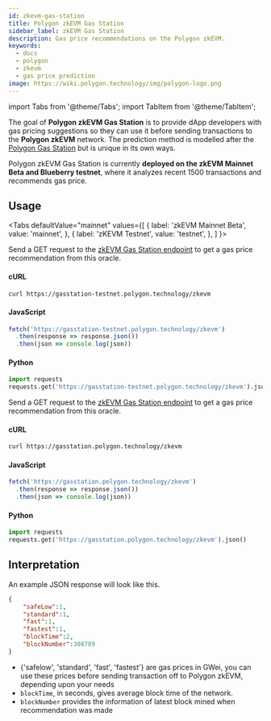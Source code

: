 ```yaml
---
id: zkevm-gas-station
title: Polygon zkEVM Gas Station
sidebar_label: zkEVM Gas Station
description: Gas price recommendations on the Polygon zkEVM.
keywords:
  - docs
  - polygon
  - zkevm
  - gas price prediction
image: https://wiki.polygon.technology/img/polygon-logo.png
---
```


import Tabs from '@theme/Tabs';
import TabItem from '@theme/TabItem';

The goal of **Polygon zkEVM Gas Station** is to provide dApp developers with gas pricing suggestions so they can use it before sending transactions to the **Polygon zkEVM** network. The prediction method is modelled after the [Polygon Gas Station](/develop/tools/polygon-gas-station.md) but is unique in its own ways.

Polygon zkEVM Gas Station is currently **deployed on the zkEVM Mainnet Beta and Blueberry testnet**, where it analyzes recent 1500 transactions and recommends gas price.

## Usage

<Tabs
  defaultValue="mainnet"
  values={[
    { label: 'zkEVM Mainnet Beta', value: 'mainnet', },
    { label: 'zKEVM Testnet', value: 'testnet', },
  ]
}>

<TabItem value="testnet">

Send a GET request to the [zkEVM Gas Station endpoint](https://gasstation-testnet.polygon.technology/zkevm) to get a gas price recommendation from this oracle.

#### cURL

```bash
curl https://gasstation-testnet.polygon.technology/zkevm
```

#### JavaScript

```javascript
fetch('https://gasstation-testnet.polygon.technology/zkevm')
  .then(response => response.json())
  .then(json => console.log(json))
```

#### Python

```python
import requests
requests.get('https://gasstation-testnet.polygon.technology/zkevm').json()
```

</TabItem>

<TabItem value="mainnet">

Send a GET request to the [zkEVM Gas Station endpoint](https://gasstation.polygon.technology/zkevm) to get a gas price recommendation from this oracle.

#### cURL

```bash
curl https://gasstation.polygon.technology/zkevm
```

#### JavaScript

```javascript
fetch('https://gasstation.polygon.technology/zkevm')
  .then(response => response.json())
  .then(json => console.log(json))
```

#### Python

```python
import requests
requests.get('https://gasstation.polygon.technology/zkevm').json()
```

</TabItem>
</Tabs>

## Interpretation

An example JSON response will look like this.

```json
{
    "safeLow":1,
    "standard":1,
    "fast":1,
    "fastest":1,
    "blockTime":2,
    "blockNumber":308789
}
```

- {'safelow', 'standard', 'fast', 'fastest'} are gas prices in GWei, you can use these prices before sending transaction off to Polygon zkEVM, depending upon your needs
- `blockTime`, in seconds, gives average block time of the network.
- `blockNumber` provides the information of latest block mined when recommendation was made
